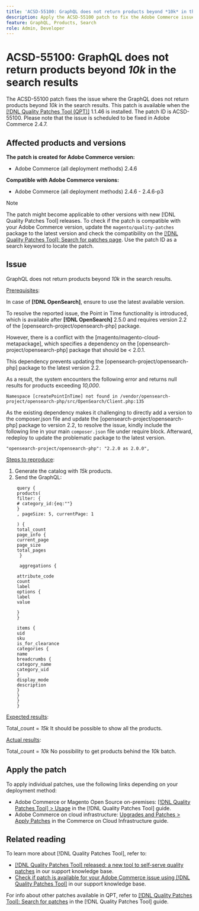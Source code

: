 ```yaml
---
title: 'ACSD-55100: GraphQL does not return products beyond *10k* in the search results'
description: Apply the ACSD-55100 patch to fix the Adobe Commerce issue where the GraphQL does not return products beyond *10k* in the search results.
feature: GraphQL, Products, Search 
role: Admin, Developer 
---
```

# ACSD-55100: GraphQL does not return products beyond *10k* in the search results

The ACSD-55100 patch fixes the issue where the GraphQL does not return products beyond *10k* in the search results. This patch is available when the [[!DNL Quality Patches Tool (QPT)]](/help/announcements/adobe-commerce-announcements/magento-quality-patches-released-new-tool-to-self-serve-quality-patches.md) 1.1.46 is installed. The patch ID is ACSD-55100. Please note that the issue is scheduled to be fixed in Adobe Commerce 2.4.7. 

## Affected products and versions

**The patch is created for Adobe Commerce version:**

* Adobe Commerce (all deployment methods) 2.4.6

**Compatible with Adobe Commerce versions:**

* Adobe Commerce (all deployment methods) 2.4.6 - 2.4.6-p3

>[!NOTE]
>
>The patch might become applicable to other versions with new [!DNL Quality Patches Tool] releases. To check if the patch is compatible with your Adobe Commerce version, update the `magento/quality-patches` package to the latest version and check the compatibility on the [[!DNL Quality Patches Tool]: Search for patches page](https://experienceleague.adobe.com/tools/commerce-quality-patches/index.html). Use the patch ID as a search keyword to locate the patch.

## Issue

GraphQL does not return products beyond *10k* in the search results.

<u>Prerequisites</u>:

In case of **[!DNL OpenSearch]**, ensure to use the latest available version. 

To resolve the reported issue, the Point in Time functionality is introduced, which is available after **[!DNL OpenSearch]** 2.5.0 and requires version 2.2 of the [opensearch-project/opensearch-php] package. 

However, there is a conflict with the [magento/magento-cloud-metapackage], which specifies a dependency on the [opensearch-project/opensearch-php] package that should be < 2.0.1.  


This dependency prevents updating the [opensearch-project/opensearch-php] package to the latest version 2.2. 

As a result, the system encounters the following error and returns null results for products exceeding *10,000*.

`Namespace [createPointInTime] not found in /vendor/opensearch-project/opensearch-php/src/OpenSearch/Client.php:135`

 As the existing dependency makes it challenging to directly add a version to the composer.json file and update the [opensearch-project/opensearch-php] package to version 2.2, to resolve the issue, kindly include the following line in your main `composer.json` file under require block. Afterward, redeploy to update the problematic package to the latest version.

`"opensearch-project/opensearch-php": "2.2.0 as 2.0.0",`

<u>Steps to reproduce</u>:

1. Generate the catalog with *15k* products.
1. Send the GraphQL:

```
    query {
    products(
    filter: {
    # category_id:{eq:""}
    }
    , pageSize: 5, currentPage: 1

    ) {
    total_count
    page_info {
    current_page
    page_size
    total_pages
     }

     aggregations {

    attribute_code
    count
    label
    options {
    label
    value

    }
    }

    items {
    uid
    sku
    is_for_clearance
    categories {
    name
    breadcrumbs {
    category_name
    category_uid
    }
    display_mode
    description
    }
    }
    }
    }
```

<u>Expected results</u>:

Total_count = *15k*
It should be possible to show all the products.

<u>Actual results</u>:

Total_count = *10k*
No possibility to get products behind the *10k* batch.

## Apply the patch

To apply individual patches, use the following links depending on your deployment method:

* Adobe Commerce or Magento Open Source on-premises: [[!DNL Quality Patches Tool] > Usage](https://experienceleague.adobe.com/docs/commerce-operations/tools/quality-patches-tool/usage.html) in the [!DNL Quality Patches Tool] guide.
* Adobe Commerce on cloud infrastructure: [Upgrades and Patches > Apply Patches](https://experienceleague.adobe.com/docs/commerce-cloud-service/user-guide/develop/upgrade/apply-patches.html) in the Commerce on Cloud Infrastructure guide.

## Related reading

To learn more about [!DNL Quality Patches Tool], refer to:

* [[!DNL Quality Patches Tool] released: a new tool to self-serve quality patches](/help/announcements/adobe-commerce-announcements/magento-quality-patches-released-new-tool-to-self-serve-quality-patches.md) in our support knowledge base.
* [Check if patch is available for your Adobe Commerce issue using [!DNL Quality Patches Tool]](/help/support-tools/patches-available-in-qpt-tool/check-patch-for-magento-issue-with-magento-quality-patches.md) in our support knowledge base.

For info about other patches available in QPT, refer to [[!DNL Quality Patches Tool]: Search for patches](https://experienceleague.adobe.com/tools/commerce-quality-patches/index.html) in the [!DNL Quality Patches Tool] guide.

